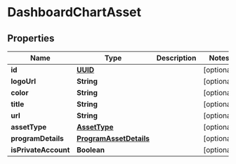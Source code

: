 # DashboardChartAsset

## Properties
Name | Type | Description | Notes
------------ | ------------- | ------------- | -------------
**id** | [**UUID**](UUID.md) |  |  [optional]
**logoUrl** | **String** |  |  [optional]
**color** | **String** |  |  [optional]
**title** | **String** |  |  [optional]
**url** | **String** |  |  [optional]
**assetType** | [**AssetType**](AssetType.md) |  |  [optional]
**programDetails** | [**ProgramAssetDetails**](ProgramAssetDetails.md) |  |  [optional]
**isPrivateAccount** | **Boolean** |  |  [optional]
